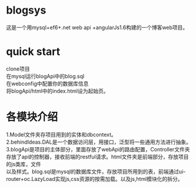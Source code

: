 # blogsys
这是一个用mysql+ef6+.net web api +angularJs1.6构建的一个博客web项目。
<h1>quick start</h1>
clone项目<br/>
在mysql运行blogApi中的blog.sql<br/>
在webconfig中配置你的数据库信息<br/>
将blogApi/html中的index.html设为起始页。<br/>

<h1>各模块介绍</h1>
1.Model文件夹存项目用到的实体和dbcontext。<br/>
2.behindIdeas.DAL是一个数据访问层，用接口，泛型将一些通用方法进行抽象。<br/>
3.blogApi是项目的主体部分，里面存放了webApi的路由配置，Controller文件夹存放了api的控制器，接收前端的restful请求。html文件夹是前端部分，存放项目的js类库，文件<br/>
以及样式。blog.sql是mysql的数据库文件，存放项目所用到的表，前端通过ui-router+oc.LazyLoad实现js,css资源的按需加载。以及js,html模块化的拆分。
